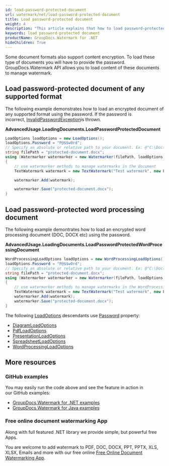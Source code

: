 ```yaml
---
id: load-password-protected-document
url: watermark/net/load-password-protected-document
title: Load password-protected document
weight: 4
description: "This article explains that how to load password-protected document while using GroupDocs. Watermarks API."
keywords: load password-protected document
productName: GroupDocs.Watermark for .NET
hideChildren: True
---
```

Some document formats also support content encryption. To load these type of documents you will have to provide the password. GroupDocs.Watermark API allows you to load content of these documents to manage watermark.

## Load password-protected document of any supported format

The following example demonstrates how to load an encrypted document of any supported format using the password. If the password is incorrect, [InvalidPasswordException](https://reference.groupdocs.com/net/watermark/groupdocs.watermark.exceptions/invalidpasswordexception)is thrown.

**AdvancedUsage.LoadingDocuments.LoadPasswordProtectedDocument**

```csharp
LoadOptions loadOptions = new LoadOptions();
loadOptions.Password = "P@$$w0rd";
// Specify an absolute or relative path to your document. Ex: @"C:\Docs\protected-document.docx"
string filePath = "protected-document.docx";
using (Watermarker watermarker = new Watermarker(filePath, loadOptions))
{
    // use watermarker methods to manage watermarks in the document
    TextWatermark watermark = new TextWatermark("Test watermark", new Font("Arial", 12));

    watermarker.Add(watermark);

    watermarker.Save("protected-document.docx");
}
```

## Load password-protected word processing document

The following example demontrates how to load an encrypted word processing document (DOC, DOCX etc) using the password.

**AdvancedUsage.LoadingDocuments.LoadPasswordProtectedWordProcessingDocument**

```csharp
WordProcessingLoadOptions loadOptions = new WordProcessingLoadOptions();
loadOptions.Password = "P@$$w0rd";
// Specify an absolute or relative path to your document. Ex: @"C:\Docs\protected-document.docx"
string filePath = "protected-document.docx";
using (Watermarker watermarker = new Watermarker(filePath, loadOptions))
{
    // use watermarker methods to manage watermarks in the WordProcessing document
    TextWatermark watermark = new TextWatermark("Test watermark", new Font("Arial", 12));
    watermarker.Add(watermark);
    watermarker.Save("protected-document.docx");
}

```

The following [LoadOptions](https://reference.groupdocs.com/net/watermark/groupdocs.watermark.options/loadoptions) descendants use [Password](https://reference.groupdocs.com/net/watermark/groupdocs.watermark.options/loadoptions/properties/password) property:

* [DiagramLoadOptions](https://reference.groupdocs.com/net/watermark/groupdocs.watermark.options.diagram/diagramloadoptions)
* [PdfLoadOptions](https://reference.groupdocs.com/net/watermark/groupdocs.watermark.options.pdf/pdfloadoptions)
* [PresentationLoadOptions](https://reference.groupdocs.com/net/watermark/groupdocs.watermark.options.presentation/presentationloadoptions)
* [SpreadsheetLoadOptions](https://reference.groupdocs.com/net/watermark/groupdocs.watermark.options.spreadsheet/spreadsheetloadoptions)
* [WordProcessingLoadOptions](https://reference.groupdocs.com/net/watermark/groupdocs.watermark.options.wordprocessing/wordprocessingloadoptions)

## More resources

### GitHub examples

You may easily run the code above and see the feature in action in our GitHub examples:

* [GroupDocs.Watermark for .NET examples](https://github.com/groupdocs-watermark/GroupDocs.Watermark-for-.NET)
* [GroupDocs.Watermark for Java examples](https://github.com/groupdocs-watermark/GroupDocs.Watermark-for-Java)

### Free online document watermarking App

Along with full featured .NET library we provide simple, but powerful free Apps.

You are welcome to add watermark to PDF, DOC, DOCX, PPT, PPTX, XLS, XLSX, Emails and more with our free online [Free Online Document Watermarking App](https://products.groupdocs.app/watermark).
